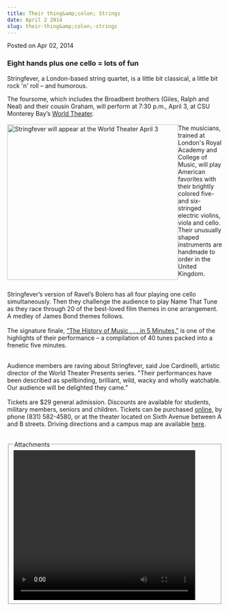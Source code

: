 ```yaml
---
title: Their thing&amp;colon; Strings
date: April 2 2014
slug: their-thing&amp;colon;-strings
---
```


<span class="date">Posted on Apr 02, 2014 </span>

<h3>Eight hands plus one cello = lots of fun</h3>
<p>Stringfever, a London-based string quartet, is a little bit
classical, a little bit rock &apos;n&apos; roll &#x2013; and humorous.&#xA0;</p>
<p>The foursome, which includes the Broadbent brothers (Giles,
Ralph and Neal) and their cousin Graham, will perform at 7:30 p.m.,
April 3, at CSU Monterey Bay&#x2019;s <a href="http://worldtheater.csumb.edu" rel="nofollow">World
Theater</a>.<br>
<br>
<img alt="Stringfever will appear at the World Theater April 3" src="http://news.csumb.edu/sites/default/files/65/attachments/news/images/stringfever_for_web.jpg" style="width:400px; height:363px; float:left">The musicians,
trained at London&apos;s Royal Academy and College of Music, will play
American favorites with their brightly colored five- and
six-stringed electric violins, viola and cello. Their unusually
shaped instruments are handmade to order in the United Kingdom.</img></br></br></p>
<p>Stringfever&#x2019;s version of Ravel&#x2019;s Bolero has all four playing one
cello simultaneously. Then they challenge the audience to play Name
That Tune as they race through 20 of the best-loved film themes in
one arrangement. A medley of James Bond themes follows.<br>
<br>
The signature finale, <a href="https://www.youtube.com/watch?v=SG6Ef-NQCi4" rel="nofollow">&#x201C;The
History of Music . . . in 5 Minutes,&#x201D;</a> is one of the highlights
of their performance &#x2013; a compilation of 40 tunes packed into a
frenetic five minutes.</br></br></p>
<p>Audience members are raving about Stringfever, said Joe
Cardinelli, artistic director of the World Theater Presents series.
&quot;Their performances have been described as spellbinding, brilliant,
wild, wacky and wholly watchable. Our audience will be delighted
they came.&quot;<br>
<br>
Tickets are $29 general admission. Discounts are available for
students, military members, seniors and children. Tickets can be
purchased <a href="http://worldtheater.csumb.edu" rel="nofollow">online</a>, by phone (831) 582-4580, or at the theater
located on Sixth Avenue between A and B streets. Driving directions
and a campus map are available <a href="http://csumb.edu/maps" rel="nofollow">here</a>.</br></br></p>
<fieldset class="fieldgroup group-attachments">
<legend>Attachments</legend>
<div class="field field-type-emvideo field-field-attach-video">
<div class="field-items">
<div class="field-item odd">
<div class="emvideo emvideo-video emvideo-youtube">
<div class="emfield-emvideo emfield-emvideo-youtube">
<div id="emvideo-youtube-flash-wrapper-1">
<!--<object type="application/x-shockwave-flash" height="350" width="425" data="http://www.youtube.com/v/H5MLNMgpywk&amp;rel=0&amp;enablejsapi=1&amp;playerapiid=ytplayer&amp;fs=1" id="emvideo-youtube-flash-1">
          <param name="movie" value="http://www.youtube.com/v/H5MLNMgpywk&amp;rel=0&amp;enablejsapi=1&amp;playerapiid=ytplayer&amp;fs=1" />
          <param name="allowScriptAccess" value="sameDomain"/>
          <param name="quality" value="best"/>
          <param name="allowFullScreen" value="true"/>
          <param name="bgcolor" value="#FFFFFF"/>
          <param name="scale" value="noScale"/>
          <param name="salign" value="TL"/>
          <param name="FlashVars" value="playerMode=embedded" />
          <param name="wmode" value="transparent" />
        </object>-->
<video controls="" width="425" height="350">
</video></div></div></div></div></div></div></fieldset>
